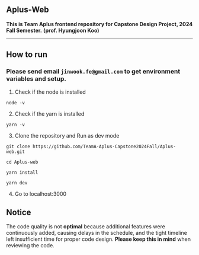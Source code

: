 ## Aplus-Web

**This is Team Aplus frontend repository for Capstone Design Project, 2024 Fall Semester.**
**(prof. Hyungjoon Koo)**

<hr />

## How to run

### Please send email `jinwook.fe@gmail.com` to get environment variables and setup.

1. Check if the node is installed

```terminal
node -v
```

2. Check if the yarn is installed

```terminal
yarn -v
```

3. Clone the repository and Run as dev mode

```terminal
git clone https://github.com/TeamA-Aplus-Capstone2024Fall/Aplus-web.git

cd Aplus-web

yarn install

yarn dev
```

4. Go to <a>localhost:3000</a>

## Notice

The code quality is not **optimal** because additional features were continuously added, causing delays in the schedule, and the tight timeline left insufficient time for proper code design. **Please keep this in mind** when reviewing the code.
